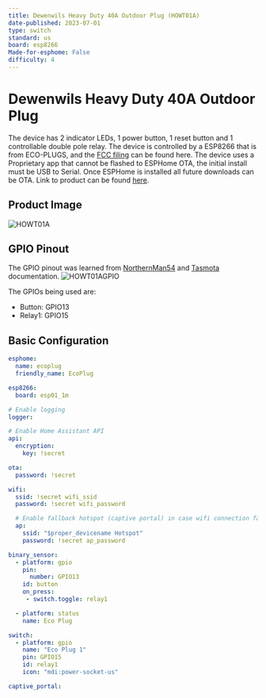 ```yaml
---
title: Dewenwils Heavy Duty 40A Outdoor Plug (HOWT01A)
date-published: 2023-07-01
type: switch
standard: us
board: esp8266
Made-for-esphome: False
difficulty: 4
---
```

# Dewenwils Heavy Duty 40A Outdoor Plug

The device has 2 indicator LEDs, 1 power button, 1 reset button and 1 controllable  double pole relay.
The device is controlled by a ESP8266 that is from ECO-PLUGS, and the [FCC filing](https://fcc.report/FCC-ID/PAGECO-PLUGS) can be found here.
The device uses a Proprietary app that cannot be flashed to ESPHome OTA, the initial install must be USB to Serial. Once ESPHome is installed all future downloads can be OTA.
Link to product can be found [here](https://www.amazon.com/gp/product/B07PP2KNNH/ref=ppx_yo_dt_b_search_asin_title?ie=UTF8&psc=1).

## Product Image
![HOWT01A](https://github.com/ryansmigley/esphome-devices/assets/104950813/4a7bd27b-d218-4875-a22f-0dc72123332b)

## GPIO Pinout

The GPIO pinout was learned from [NorthernMan54](https://gist.github.com/NorthernMan54/ef912a07482b9ab83fa80b91b5b763e8) and [Tasmota](https://templates.blakadder.com/dewenwils_HOWT01A.html) documentation.
![HOWT01AGPIO](https://github.com/ryansmigley/esphome-devices/assets/104950813/cbc4297f-3980-41e7-ad7e-895ee2d140a1)

The GPIOs being used are:

* Button: GPIO13
* Relay1: GPIO15
  
## Basic Configuration

```yaml
esphome:
  name: ecoplug
  friendly_name: EcoPlug

esp8266:
  board: esp01_1m

# Enable logging
logger:

# Enable Home Assistant API
api:
  encryption:
    key: !secret

ota:
  password: !secret

wifi:
  ssid: !secret wifi_ssid
  password: !secret wifi_password

  # Enable fallback hotspot (captive portal) in case wifi connection fails
  ap:
    ssid: "$proper_devicename Hotspot"
    password: !secret ap_password

binary_sensor:
  - platform: gpio
    pin:
      number: GPIO13
    id: button
    on_press:
     - switch.toggle: relay1

  - platform: status
    name: Eco Plug

switch:
  - platform: gpio
    name: "Eco Plug 1"
    pin: GPIO15
    id: relay1
    icon: "mdi:power-socket-us"

captive_portal:
```
